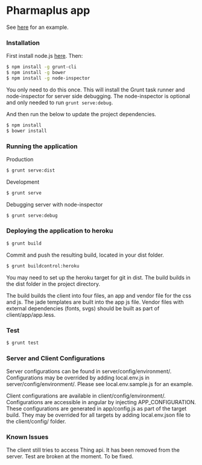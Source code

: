 # Pharmaplus app

See [here](http://pharmaplus.herokuapp.com/) for an example.

### Installation

First install node.js [here](http://nodejs.org/). Then:

```sh
$ npm install -g grunt-cli
$ npm install -g bower
$ npm install -g node-inspector
```
You only need to do this once. This will install the Grunt task runner and node-inspector for server side debugging. The node-inspector is optional and only needed to run `grunt serve:debug`.

And then run the below to update the project dependencies.
```sh
$ npm install
$ bower install
```

### Running the application

Production
```sh
$ grunt serve:dist
```
Development
```sh
$ grunt serve
```
Debugging server with node-inspector
```sh
$ grunt serve:debug
```

### Deploying the application to heroku

```sh
$ grunt build
```
Commit and push the resulting build, located in your dist folder.
```sh
$ grunt buildcontrol:heroku
```

You may need to set up the heroku target for git in dist. The build builds in the dist folder in the project directory.

The build builds the client into four files, an app and vendor file for the css and js. The jade templates are built into the app js file. Vendor files with external dependencies (fonts, svgs) should be built as part of client/app/app.less.

### Test
```sh
$ grunt test
```

### Server and Client Configurations

Server configurations can be found in server/config/environment/. Configurations may be overrided by adding local.env.js in server/config/environment/. Please see local.env.sample.js for an example.

Client configurations are available in client/config/environment/. Configurations are accessible in angular by injecting APP_CONFIGURATION. These configurations are generated in app/config.js as part of the target build. They may be overrided for all targets by adding local.env.json file to the client/config/ folder.

### Known Issues

The client still tries to access Thing api. It has been removed from the server. Test are broken at the moment. To be fixed. 

